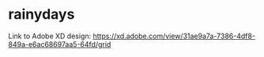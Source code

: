 # rainydays

Link to Adobe XD design: https://xd.adobe.com/view/31ae9a7a-7386-4df8-849a-e6ac68697aa5-64fd/grid
